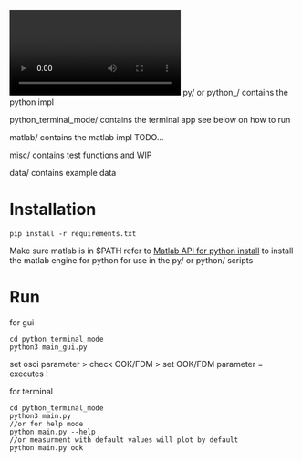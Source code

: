 
<video src="doc/example_gui.mp4"></video>
py/ or python_/ contains the python impl

python_terminal_mode/ contains the terminal app see below on how to run

matlab/ contains the matlab impl TODO...

misc/ contains test functions and WIP

data/ contains example data

# Installation

```
pip install -r requirements.txt
```

Make sure matlab is in $PATH refer to [Matlab API for python install](https://de.mathworks.com/help/matlab/matlab_external/install-the-matlab-engine-for-python.html)
to install the matlab engine for python for use in the py/ or python/ scripts

# Run

for gui
```
cd python_terminal_mode
python3 main_gui.py
```
set osci parameter > check OOK/FDM > set OOK/FDM parameter = executes !

for terminal 
```
cd python_terminal_mode
python3 main.py
//or for help mode 
python main.py --help 
//or measurment with default values will plot by default
python main.py ook 
```



